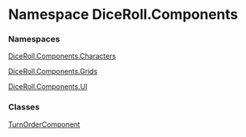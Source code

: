 # <a id="DiceRoll_Components"></a> Namespace DiceRoll.Components

### Namespaces

 [DiceRoll.Components.Characters](DiceRoll.Components.Characters.md)

 [DiceRoll.Components.Grids](DiceRoll.Components.Grids.md)

 [DiceRoll.Components.UI](DiceRoll.Components.UI.md)

### Classes

 [TurnOrderComponent](DiceRoll.Components.TurnOrderComponent.md)

